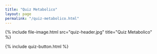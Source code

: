 ```yaml
---
title: "Quiz Metabolico"
layout: page
permalink: "/quiz-metabolico.html"
---
```


{% include file-image.html src="quiz-header.jpg" title="Quiz Metabolico" %}

{% include quiz-button.html %}
